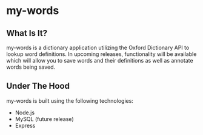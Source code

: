 # my-words

## What Is It?
my-words is a dictionary application utilizing the Oxford Dictionary API to lookup word definitions.  In upcoming releases, functionality will be available which will allow you to save words and their definitions as well as annotate words being saved.

## Under The Hood
my-words is built using the following technologies:
  * Node.js
  * MySQL (future release)
  * Express
